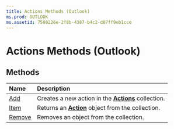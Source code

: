 ```yaml
---
title: Actions Methods (Outlook)
ms.prod: OUTLOOK
ms.assetid: 7580226e-2f8b-4387-b4c2-d07ff9eb1cce
---
```



# Actions Methods (Outlook)

## Methods



|**Name**|**Description**|
|:-----|:-----|
|[Add](actions-add-method-outlook.md)|Creates a new action in the  **[Actions](actions-object-outlook.md)** collection.|
|[Item](actions-item-method-outlook.md)|Returns an  **[Action](action-object-outlook.md)** object from the collection.|
|[Remove](actions-remove-method-outlook.md)|Removes an object from the collection.|

